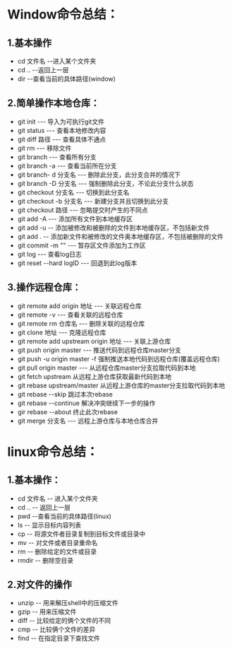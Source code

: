 # Window命令总结：
## 1.基本操作
- cd 文件名 --进入某个文件夹
- cd .. --返回上一层
- dir --查看当前的具体路径(window)
## 2.简单操作本地仓库：
- git init --- 导入为可执行git文件
- git status --- 查看本地修改内容
- git diff 路径 --- 查看具体不通点
- git rm --- 移除文件
- git branch --- 查看所有分支
- git branch -a --- 查看当前所在分支
- git branch- d 分支名 --- 删除此分支，此分支合并的情况下
- git branch -D 分支名 --- 强制删除此分支，不论此分支什么状态
- git checkout 分支名 --- 切换到此分支名
- git checkout -b 分支名 --- 新建分支并且切换到此分支
- git checkout 路径 --- 忽略提交时产生的不同点
- git add -A --- 添加所有文件到本地缓存区
- git add -u -- 添加被修改和被删除的文件到本地缓存区，不包括新文件
- git add . -- 添加新文件和被修改的文件奥本地缓存区，不包括被删除的文件
- git commit -m "" --- 暂存区文件添加为工作区
- git log --- 查看log日志
- git reset --hard logID --- 回退到此log版本
## 3.操作远程仓库：
- git remote add origin 地址 --- 关联远程仓库
- git remote -v --- 查看关联的远程仓库
- git remote rm 仓库名 --- 删除关联的远程仓库
- git clone 地址 --- 克隆远程仓库
- git remote add upstream origin 地址 --- 关联上游仓库
- git push origin master --- 推送代码到远程仓库master分支
- git push -u origin master -f 强制推送本地代码到远程仓库(覆盖远程仓库)
- git pull origin master --- 从远程仓库master分支拉取代码到本地
- git fetch upstream 从远程上游仓库获取最新代码到本地
- git rebase upstream/master 从远程上游仓库的master分支拉取代码到本地
- git rebase --skip 跳过本次rebase
- git rebase --continue 解决冲突继续下一步的操作
- gir rebase --about 终止此次rebase
- git merge 分支名 --- 远程上游仓库与本地仓库合并

# linux命令总结：
## 1.基本操作：
- cd 文件名 -- 进入某个文件夹
- cd .. -- 返回上一层
- pwd --查看当前的具体路径(linux)
- ls -- 显示目标内容列表
- cp -- 将源文件者目录复制到目标文件或目录中
- mv -- 对文件或者目录重命名
- rm -- 删除给定的文件或目录
- rmdir -- 删除空目录
## 2.对文件的操作
- unzip -- 用来解压shell中的压缩文件
- gzip -- 用来压缩文件
- diff -- 比较给定的俩个文件的不同
- cmp -- 比较俩个文件的差异
- find -- 在指定目录下查找文件
	
	
	
	